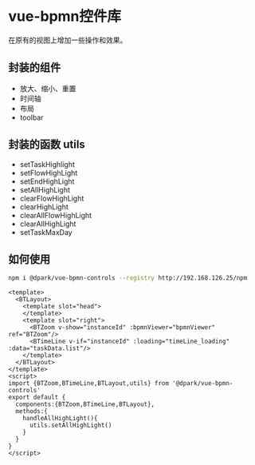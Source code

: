 # vue-bpmn控件库

在原有的视图上增加一些操作和效果。
## 封装的组件
* 放大、缩小、重置
* 时间轴
* 布局
* toolbar

## 封装的函数 utils
* setTaskHighlight
* setFlowHighLight
* setEndHighLight
* setAllHighLight  
* clearFlowHighLight
* clearHighLight
* clearAllFlowHighLight  
* clearAllHighLight
* setTaskMaxDay

## 如何使用
```bash
npm i @dpark/vue-bpmn-controls --registry http://192.168.126.25/npm
```
```vue
<template>
  <BTLayout>
    <template slot="head">
    </template>
    <template slot="right">
      <BTZoom v-show="instanceId" :bpmnViewer="bpmnViewer" ref="BTZoom"/>
      <BTimeLine v-if="instanceId" :loading="timeLine_loading" :data="taskData.list"/>
    </template>
  </BTLayout>
</template>
<script>
import {BTZoom,BTimeLine,BTLayout,utils} from '@dpark/vue-bpmn-controls'
export default {
  components:{BTZoom,BTimeLine,BTLayout},
  methods:{
    handleAllHighLight(){
      utils.setAllHighLight()
    }
  }
}
</script>
```
